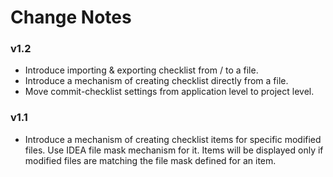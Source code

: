 # Change Notes

### v1.2
- Introduce importing & exporting checklist from / to a file.
- Introduce a mechanism of creating checklist directly from a file.
- Move commit-checklist settings from application level to project level.

### v1.1
- Introduce a mechanism of creating checklist items for specific modified files. Use IDEA file mask mechanism for it. Items will be displayed only if modified files are matching the file mask defined for an item.
